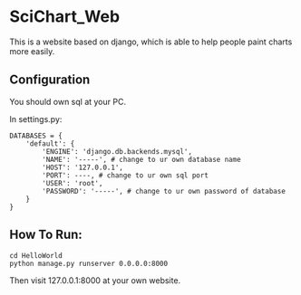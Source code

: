 # SciChart_Web

This is a website based on django, which is able to help people paint charts more easily.

## Configuration

You should own sql at your PC.

In settings.py:
```
DATABASES = {
    'default': {
        'ENGINE': 'django.db.backends.mysql',
        'NAME': '-----', # change to ur own database name
        'HOST': '127.0.0.1',
        'PORT': ----, # change to ur own sql port
        'USER': 'root',
        'PASSWORD': '-----', # change to ur own password of database
    }
}
```

## How To Run:

```
cd HelloWorld
python manage.py runserver 0.0.0.0:8000
```

Then visit 127.0.0.1:8000 at your own website.
